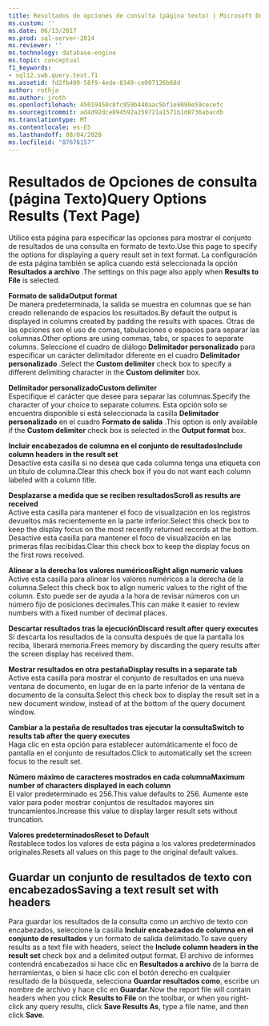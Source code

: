 ```yaml
---
title: Resultados de opciones de consulta (página texto) | Microsoft Docs
ms.custom: ''
ms.date: 06/13/2017
ms.prod: sql-server-2014
ms.reviewer: ''
ms.technology: database-engine
ms.topic: conceptual
f1_keywords:
- sql12.swb.query.text.f1
ms.assetid: fd2fb409-58f9-4ede-8349-ce007126b68d
author: rothja
ms.author: jroth
ms.openlocfilehash: 45019450c8fc959b440aac5bf1e9098e59cecefc
ms.sourcegitcommit: ad4d92dce894592a259721a1571b1d8736abacdb
ms.translationtype: MT
ms.contentlocale: es-ES
ms.lasthandoff: 08/04/2020
ms.locfileid: "87676157"
---
```

# <a name="query-options-results-text-page"></a><span data-ttu-id="e179a-102">Resultados de Opciones de consulta (página Texto)</span><span class="sxs-lookup"><span data-stu-id="e179a-102">Query Options Results (Text Page)</span></span>
  <span data-ttu-id="e179a-103">Utilice esta página para especificar las opciones para mostrar el conjunto de resultados de una consulta en formato de texto.</span><span class="sxs-lookup"><span data-stu-id="e179a-103">Use this page to specify the options for displaying a query result set in text format.</span></span> <span data-ttu-id="e179a-104">La configuración de esta página también se aplica cuando está seleccionada la opción **Resultados a archivo** .</span><span class="sxs-lookup"><span data-stu-id="e179a-104">The settings on this page also apply when **Results to File** is selected.</span></span>  
  
 <span data-ttu-id="e179a-105">**Formato de salida**</span><span class="sxs-lookup"><span data-stu-id="e179a-105">**Output format**</span></span>  
 <span data-ttu-id="e179a-106">De manera predeterminada, la salida se muestra en columnas que se han creado rellenando de espacios los resultados.</span><span class="sxs-lookup"><span data-stu-id="e179a-106">By default the output is displayed in columns created by padding the results with spaces.</span></span> <span data-ttu-id="e179a-107">Otras de las opciones son el uso de comas, tabulaciones o espacios para separar las columnas.</span><span class="sxs-lookup"><span data-stu-id="e179a-107">Other options are using commas, tabs, or spaces to separate columns.</span></span> <span data-ttu-id="e179a-108">Seleccione el cuadro de diálogo **Delimitador personalizado** para especificar un carácter delimitador diferente en el cuadro **Delimitador personalizado** .</span><span class="sxs-lookup"><span data-stu-id="e179a-108">Select the **Custom delimiter** check box to specify a different delimiting character in the **Custom delimiter** box.</span></span>  
  
 <span data-ttu-id="e179a-109">**Delimitador personalizado**</span><span class="sxs-lookup"><span data-stu-id="e179a-109">**Custom delimiter**</span></span>  
 <span data-ttu-id="e179a-110">Especifique el carácter que desee para separar las columnas.</span><span class="sxs-lookup"><span data-stu-id="e179a-110">Specify the character of your choice to separate columns.</span></span> <span data-ttu-id="e179a-111">Esta opción solo se encuentra disponible si está seleccionada la casilla **Delimitador personalizado** en el cuadro **Formato de salida** .</span><span class="sxs-lookup"><span data-stu-id="e179a-111">This option is only available if the **Custom delimiter** check box is selected in the **Output format** box.</span></span>  
  
 <span data-ttu-id="e179a-112">**Incluir encabezados de columna en el conjunto de resultados**</span><span class="sxs-lookup"><span data-stu-id="e179a-112">**Include column headers in the result set**</span></span>  
 <span data-ttu-id="e179a-113">Desactive esta casilla si no desea que cada columna tenga una etiqueta con un título de columna.</span><span class="sxs-lookup"><span data-stu-id="e179a-113">Clear this check box if you do not want each column labeled with a column title.</span></span>  
  
 <span data-ttu-id="e179a-114">**Desplazarse a medida que se reciben resultados**</span><span class="sxs-lookup"><span data-stu-id="e179a-114">**Scroll as results are received**</span></span>  
 <span data-ttu-id="e179a-115">Active esta casilla para mantener el foco de visualización en los registros devueltos más recientemente en la parte inferior.</span><span class="sxs-lookup"><span data-stu-id="e179a-115">Select this check box to keep the display focus on the most recently returned records at the bottom.</span></span> <span data-ttu-id="e179a-116">Desactive esta casilla para mantener el foco de visualización en las primeras filas recibidas.</span><span class="sxs-lookup"><span data-stu-id="e179a-116">Clear this check box to keep the display focus on the first rows received.</span></span>  
  
 <span data-ttu-id="e179a-117">**Alinear a la derecha los valores numéricos**</span><span class="sxs-lookup"><span data-stu-id="e179a-117">**Right align numeric values**</span></span>  
 <span data-ttu-id="e179a-118">Active esta casilla para alinear los valores numéricos a la derecha de la columna.</span><span class="sxs-lookup"><span data-stu-id="e179a-118">Select this check box to align numeric values to the right of the column.</span></span> <span data-ttu-id="e179a-119">Esto puede ser de ayuda a la hora de revisar números con un número fijo de posiciones decimales.</span><span class="sxs-lookup"><span data-stu-id="e179a-119">This can make it easier to review numbers with a fixed number of decimal places.</span></span>  
  
 <span data-ttu-id="e179a-120">**Descartar resultados tras la ejecución**</span><span class="sxs-lookup"><span data-stu-id="e179a-120">**Discard result after query executes**</span></span>  
 <span data-ttu-id="e179a-121">Si descarta los resultados de la consulta después de que la pantalla los reciba, liberará memoria.</span><span class="sxs-lookup"><span data-stu-id="e179a-121">Frees memory by discarding the query results after the screen display has received them.</span></span>  
  
 <span data-ttu-id="e179a-122">**Mostrar resultados en otra pestaña**</span><span class="sxs-lookup"><span data-stu-id="e179a-122">**Display results in a separate tab**</span></span>  
 <span data-ttu-id="e179a-123">Active esta casilla para mostrar el conjunto de resultados en una nueva ventana de documento, en lugar de en la parte inferior de la ventana de documento de la consulta.</span><span class="sxs-lookup"><span data-stu-id="e179a-123">Select this check box to display the result set in a new document window, instead of at the bottom of the query document window.</span></span>  
  
 <span data-ttu-id="e179a-124">**Cambiar a la pestaña de resultados tras ejecutar la consulta**</span><span class="sxs-lookup"><span data-stu-id="e179a-124">**Switch to results tab after the query executes**</span></span>  
 <span data-ttu-id="e179a-125">Haga clic en esta opción para establecer automáticamente el foco de pantalla en el conjunto de resultados.</span><span class="sxs-lookup"><span data-stu-id="e179a-125">Click to automatically set the screen focus to the result set.</span></span>  
  
 <span data-ttu-id="e179a-126">**Número máximo de caracteres mostrados en cada columna**</span><span class="sxs-lookup"><span data-stu-id="e179a-126">**Maximum number of characters displayed in each column**</span></span>  
 <span data-ttu-id="e179a-127">El valor predeterminado es 256.</span><span class="sxs-lookup"><span data-stu-id="e179a-127">This value defaults to 256.</span></span> <span data-ttu-id="e179a-128">Aumente este valor para poder mostrar conjuntos de resultados mayores sin truncamientos.</span><span class="sxs-lookup"><span data-stu-id="e179a-128">Increase this value to display larger result sets without truncation.</span></span>  
  
 <span data-ttu-id="e179a-129">**Valores predeterminados**</span><span class="sxs-lookup"><span data-stu-id="e179a-129">**Reset to Default**</span></span>  
 <span data-ttu-id="e179a-130">Restablece todos los valores de esta página a los valores predeterminados originales.</span><span class="sxs-lookup"><span data-stu-id="e179a-130">Resets all values on this page to the original default values.</span></span>  
  
## <a name="saving-a-text-result-set-with-headers"></a><span data-ttu-id="e179a-131">Guardar un conjunto de resultados de texto con encabezados</span><span class="sxs-lookup"><span data-stu-id="e179a-131">Saving a text result set with headers</span></span>  
 <span data-ttu-id="e179a-132">Para guardar los resultados de la consulta como un archivo de texto con encabezados, seleccione la casilla **Incluir encabezados de columna en el conjunto de resultados** y un formato de salida delimitado.</span><span class="sxs-lookup"><span data-stu-id="e179a-132">To save query results as a text file with headers, select the **Include column headers in the result set** check box and a delimited output format.</span></span> <span data-ttu-id="e179a-133">El archivo de informes contendrá encabezados si hace clic en **Resultados a archivo** de la barra de herramientas, o bien si hace clic con el botón derecho en cualquier resultado de la búsqueda, selecciona **Guardar resultados como**, escribe un nombre de archivo y hace clic en **Guardar**.</span><span class="sxs-lookup"><span data-stu-id="e179a-133">Now the report file will contain headers when you click **Results to File** on the toolbar, or when you right-click any query results, click **Save Results As**, type a file name, and then click **Save**.</span></span>  
  
  

